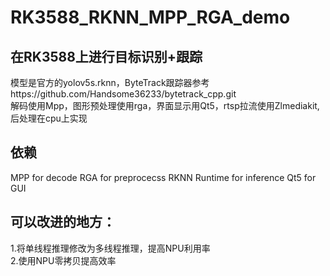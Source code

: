 # RK3588_RKNN_MPP_RGA_demo
## 在RK3588上进行目标识别+跟踪  
模型是官方的yolov5s.rknn，ByteTrack跟踪器参考https://github.com/Handsome36233/bytetrack_cpp.git  
解码使用Mpp，图形预处理使用rga，界面显示用Qt5，rtsp拉流使用Zlmediakit,后处理在cpu上实现  

## 依赖  
MPP for decode
RGA for preprocecss
RKNN Runtime for inference 
Qt5 for GUI  

## 可以改进的地方：    
1.将单线程推理修改为多线程推理，提高NPU利用率  
2.使用NPU零拷贝提高效率  
